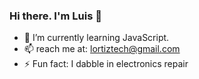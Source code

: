### Hi there. I'm Luis 👋

<!--
**Lortiz528/Lortiz528** is a ✨ _special_ ✨ repository because its `README.md` (this file) appears on your GitHub profile.

Here are some ideas to get you started:-->


- 🌱 I’m currently learning JavaScript.
- 📫 reach me at: lortiztech@gmail.com
- ⚡ Fun fact: I dabble in electronics repair
